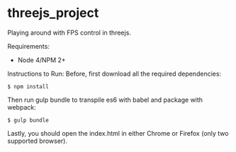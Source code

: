 # threejs_project
Playing around with FPS control in threejs.

Requirements:
- Node 4/NPM 2+

Instructions to Run:
Before, first download all the required dependencies:

`
$ npm install
`

Then run gulp bundle to transpile es6 with babel and package with webpack:

`
$ gulp bundle
`

Lastly, you should open the index.html in either Chrome or Firefox (only two supported browser).
